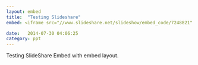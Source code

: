 ```yaml
---
layout: embed
title:  "Testing Slideshare"
embed: <iframe src="//www.slideshare.net/slideshow/embed_code/7248821" width="427" height="356" frameborder="0" marginwidth="0" marginheight="0" scrolling="no">

date:   2014-07-30 04:06:25
category: ppt
---
```

Testing SlideShare Embed with embed layout.
